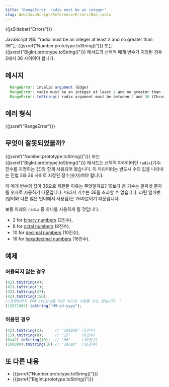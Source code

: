```yaml
---
title: "RangeError: radix must be an integer"
slug: Web/JavaScript/Reference/Errors/Bad_radix
---
```


{{jsSidebar("Errors")}}

JavaScript 예외 "radix must be an integer at least 2 and no greater than 36"는
{{jsxref("Number.prototype.toString()")}} 또는 {{jsxref("BigInt.prototype.toString()")}}
메서드의 선택적 매개 변수가 지정된 경우 2에서 36 사이여야 합니다.

## 메시지

```js
  RangeError: invalid argument (Edge)
  RangeError: radix must be an integer at least 2 and no greater than 36 (Firefox)
  RangeError: toString() radix argument must be between 2 and 36 (Chrome)

```

## 에러 형식

{{jsxref("RangeError")}}

## 무엇이 잘못되었을까?

{{jsxref("Number.prototype.toString()")}} 또는
{{jsxref("BigInt.prototype.toString()")}}
메서드는 선택적 파라미터인 `radix`(기수: 진수를 지정하는 값)와 함게 사용되어 왔습니다.
이 파라미터는 반드시 수의 값을 나타내는 진법 2와 36 사이로 지정된 정수(숫자)여야 합니다.

이 매개 변수의 값이 36으로 제한된 이유는 무엇일까요?
10보다 큰 기수는 알파벳 문자를 숫자로 사용하기 때문입니다.
따라서 기수는 36을 초과할 수 없습니다. 라틴 알파벳(영어와 다른 많은 언어에서 사용됨)은 26자뿐이기 때문입니다.

보통 아래의 `radix` 중 하나를 사용하게 될 것입니다.

- 2 for [binary numbers](https://en.wikipedia.org/wiki/Binary_number) (2진수),
- 8 for [octal numbers](https://en.wikipedia.org/wiki/Octal) (8진수),
- 10 for [decimal numbers](https://en.wikipedia.org/wiki/Decimal) (10진수),
- 16 for [hexadecimal numbers](https://en.wikipedia.org/wiki/Hexadecimal) (16진수).

## 예제

### 허용되지 않는 경우

```js example-bad
(42).toString(0);
(42).toString(1);
(42).toString(37);
(42).toString(150);
//포맷팅하기 위해 string을 이런 식으로 사용할 수는 없습니다. :
(12071989).toString("MM-dd-yyyy");
```

### 허용된 경우

```js example-good
(42).toString(2);     // "101010" (2진수)
(13).toString(8);     // "15"     (8진수)
(0x42).toString(10);  // "66"     (10진수)
(100000).toString(16) // "186a0"  (16진수)
```

## 또 다른 내용

- {{jsxref("Number.prototype.toString()")}}
- {{jsxref("BigInt.prototype.toString()")}}
